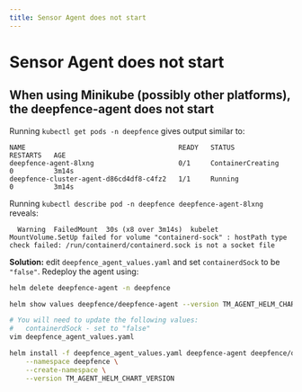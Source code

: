 ```yaml
---
title: Sensor Agent does not start
---
```


# Sensor Agent does not start


## When using Minikube (possibly other platforms), the deepfence-agent does not start

Running `kubectl get pods -n deepfence` gives output similar to:

```
NAME                                      READY   STATUS              RESTARTS   AGE
deepfence-agent-8lxng                     0/1     ContainerCreating   0          3m14s
deepfence-cluster-agent-d86cd4df8-c4fz2   1/1     Running             0          3m14s
```

Running `kubectl describe pod -n deepfence deepfence-agent-8lxng` reveals:

```
  Warning  FailedMount  30s (x8 over 3m14s)  kubelet            MountVolume.SetUp failed for volume "containerd-sock" : hostPath type check failed: /run/containerd/containerd.sock is not a socket file
```

**Solution:** edit `deepfence_agent_values.yaml` and set `containerdSock` to be `"false"`.  Redeploy the agent using:

```bash
helm delete deepfence-agent -n deepfence

helm show values deepfence/deepfence-agent --version TM_AGENT_HELM_CHART_VERSION > deepfence_agent_values.yaml

# You will need to update the following values:
#   containerdSock - set to "false"
vim deepfence_agent_values.yaml

helm install -f deepfence_agent_values.yaml deepfence-agent deepfence/deepfence-agent \
    --namespace deepfence \
    --create-namespace \
    --version TM_AGENT_HELM_CHART_VERSION
```
